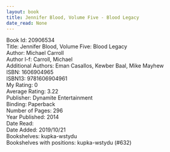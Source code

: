 ```yaml
---
layout: book
title: Jennifer Blood, Volume Five - Blood Legacy
date_read: None
---
```


Book Id: 20906534<br />
Title: Jennifer Blood, Volume Five: Blood Legacy<br />
Author: Michael          Carroll<br />
Author l-f: Carroll, Michael<br />
Additional Authors: Eman Casallos, Kewber Baal, Mike Mayhew<br />
ISBN: 1606904965<br />
ISBN13: 9781606904961<br />
My Rating: 0<br />
Average Rating: 3.22<br />
Publisher: Dynamite Entertainment<br />
Binding: Paperback<br />
Number of Pages: 296<br />
Year Published: 2014<br />
Date Read: <br />
Date Added: 2019/10/21<br />
Bookshelves: kupka-wstydu<br />
Bookshelves with positions: kupka-wstydu (#632)<br />

